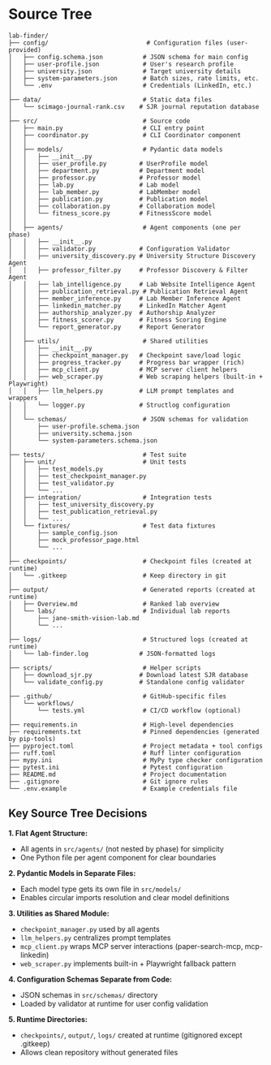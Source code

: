 # Source Tree

```
lab-finder/
├── config/                           # Configuration files (user-provided)
│   ├── config.schema.json           # JSON schema for main config
│   ├── user-profile.json            # User's research profile
│   ├── university.json              # Target university details
│   ├── system-parameters.json       # Batch sizes, rate limits, etc.
│   └── .env                         # Credentials (LinkedIn, etc.)
│
├── data/                            # Static data files
│   └── scimago-journal-rank.csv    # SJR journal reputation database
│
├── src/                             # Source code
│   ├── main.py                      # CLI entry point
│   ├── coordinator.py               # CLI Coordinator component
│   │
│   ├── models/                      # Pydantic data models
│   │   ├── __init__.py
│   │   ├── user_profile.py         # UserProfile model
│   │   ├── department.py           # Department model
│   │   ├── professor.py            # Professor model
│   │   ├── lab.py                  # Lab model
│   │   ├── lab_member.py           # LabMember model
│   │   ├── publication.py          # Publication model
│   │   ├── collaboration.py        # Collaboration model
│   │   └── fitness_score.py        # FitnessScore model
│   │
│   ├── agents/                      # Agent components (one per phase)
│   │   ├── __init__.py
│   │   ├── validator.py            # Configuration Validator
│   │   ├── university_discovery.py # University Structure Discovery Agent
│   │   ├── professor_filter.py     # Professor Discovery & Filter Agent
│   │   ├── lab_intelligence.py     # Lab Website Intelligence Agent
│   │   ├── publication_retrieval.py # Publication Retrieval Agent
│   │   ├── member_inference.py     # Lab Member Inference Agent
│   │   ├── linkedin_matcher.py     # LinkedIn Matcher Agent
│   │   ├── authorship_analyzer.py  # Authorship Analyzer
│   │   ├── fitness_scorer.py       # Fitness Scoring Engine
│   │   └── report_generator.py     # Report Generator
│   │
│   ├── utils/                       # Shared utilities
│   │   ├── __init__.py
│   │   ├── checkpoint_manager.py   # Checkpoint save/load logic
│   │   ├── progress_tracker.py     # Progress bar wrapper (rich)
│   │   ├── mcp_client.py           # MCP server client helpers
│   │   ├── web_scraper.py          # Web scraping helpers (built-in + Playwright)
│   │   ├── llm_helpers.py          # LLM prompt templates and wrappers
│   │   └── logger.py               # Structlog configuration
│   │
│   └── schemas/                     # JSON schemas for validation
│       ├── user-profile.schema.json
│       ├── university.schema.json
│       └── system-parameters.schema.json
│
├── tests/                           # Test suite
│   ├── unit/                        # Unit tests
│   │   ├── test_models.py
│   │   ├── test_checkpoint_manager.py
│   │   ├── test_validator.py
│   │   └── ...
│   ├── integration/                 # Integration tests
│   │   ├── test_university_discovery.py
│   │   ├── test_publication_retrieval.py
│   │   └── ...
│   └── fixtures/                    # Test data fixtures
│       ├── sample_config.json
│       ├── mock_professor_page.html
│       └── ...
│
├── checkpoints/                     # Checkpoint files (created at runtime)
│   └── .gitkeep                     # Keep directory in git
│
├── output/                          # Generated reports (created at runtime)
│   ├── Overview.md                  # Ranked lab overview
│   └── labs/                        # Individual lab reports
│       ├── jane-smith-vision-lab.md
│       └── ...
│
├── logs/                            # Structured logs (created at runtime)
│   └── lab-finder.log              # JSON-formatted logs
│
├── scripts/                         # Helper scripts
│   ├── download_sjr.py             # Download latest SJR database
│   └── validate_config.py          # Standalone config validator
│
├── .github/                         # GitHub-specific files
│   └── workflows/
│       └── tests.yml                # CI/CD workflow (optional)
│
├── requirements.in                  # High-level dependencies
├── requirements.txt                 # Pinned dependencies (generated by pip-tools)
├── pyproject.toml                   # Project metadata + tool configs
├── ruff.toml                        # Ruff linter configuration
├── mypy.ini                         # MyPy type checker configuration
├── pytest.ini                       # Pytest configuration
├── README.md                        # Project documentation
├── .gitignore                       # Git ignore rules
└── .env.example                     # Example credentials file
```

## Key Source Tree Decisions

**1. Flat Agent Structure:**
- All agents in `src/agents/` (not nested by phase) for simplicity
- One Python file per agent component for clear boundaries

**2. Pydantic Models in Separate Files:**
- Each model type gets its own file in `src/models/`
- Enables circular imports resolution and clear model definitions

**3. Utilities as Shared Module:**
- `checkpoint_manager.py` used by all agents
- `llm_helpers.py` centralizes prompt templates
- `mcp_client.py` wraps MCP server interactions (paper-search-mcp, mcp-linkedin)
- `web_scraper.py` implements built-in + Playwright fallback pattern

**4. Configuration Schemas Separate from Code:**
- JSON schemas in `src/schemas/` directory
- Loaded by validator at runtime for user config validation

**5. Runtime Directories:**
- `checkpoints/`, `output/`, `logs/` created at runtime (gitignored except .gitkeep)
- Allows clean repository without generated files

